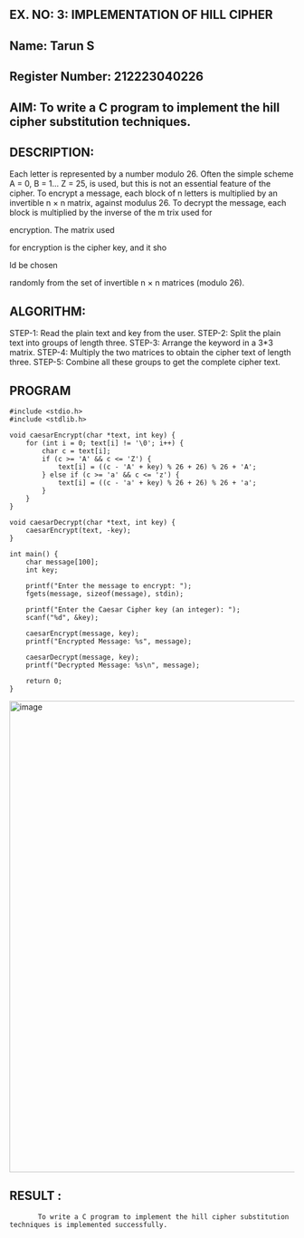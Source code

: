 ## EX. NO: 3: IMPLEMENTATION OF HILL CIPHER
## Name: Tarun S
## Register Number: 212223040226

## AIM: To write a C program to implement the hill cipher substitution techniques.

## DESCRIPTION:

Each letter is represented by a number modulo 26. Often the simple scheme A = 0, B
= 1... Z = 25, is used, but this is not an essential feature of the cipher. To encrypt a message, each block of n letters is  multiplied by an invertible n × n matrix, against modulus 26. To
decrypt the message, each block is multiplied by the inverse of the m trix used for
 
encryption. The matrix used
 
for encryption is the cipher key, and it sho
 
ld be chosen
 
randomly from the set of invertible n × n matrices (modulo 26).


## ALGORITHM:

STEP-1: Read the plain text and key from the user. STEP-2: Split the plain text into groups of length three. STEP-3: Arrange the keyword in a 3*3 matrix.
STEP-4: Multiply the two matrices to obtain the cipher text of length three.
STEP-5: Combine all these groups to get the complete cipher text.

## PROGRAM 
```
#include <stdio.h>
#include <stdlib.h>

void caesarEncrypt(char *text, int key) {
    for (int i = 0; text[i] != '\0'; i++) {
        char c = text[i];
        if (c >= 'A' && c <= 'Z') {
            text[i] = ((c - 'A' + key) % 26 + 26) % 26 + 'A';
        } else if (c >= 'a' && c <= 'z') {
            text[i] = ((c - 'a' + key) % 26 + 26) % 26 + 'a';
        }
    }
}

void caesarDecrypt(char *text, int key) {
    caesarEncrypt(text, -key);
}

int main() {
    char message[100];
    int key;

    printf("Enter the message to encrypt: ");
    fgets(message, sizeof(message), stdin);

    printf("Enter the Caesar Cipher key (an integer): ");
    scanf("%d", &key);

    caesarEncrypt(message, key);
    printf("Encrypted Message: %s", message);

    caesarDecrypt(message, key);
    printf("Decrypted Message: %s\n", message);

    return 0;
}
```

<img width="1513" height="832" alt="image" src="https://github.com/user-attachments/assets/aa93d850-5cac-4682-8e3e-1ad7fd952a73" />




## RESULT : 
           To write a C program to implement the hill cipher substitution techniques is implemented successfully. 
          
